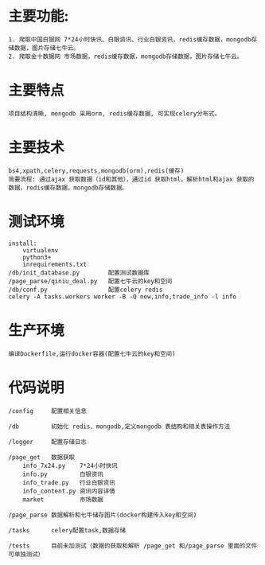 # 主要功能:
    1. 爬取中国白银网 7*24小时快讯、白银资讯、行业白银资讯，redis缓存数据，mongodb存储数据，图片存储七牛云。
    2. 爬取金十数据网 市场数据，redis缓存数据，mongodb存储数据，图片存储七牛云。

# 主要特点
    项目结构清晰, mongodb 采用orm, redis缓存数据, 可实现celery分布式。

# 主要技术
    bs4,xpath,celery,requests,mongodb(orm),redis(缓存)
    简要流程: 通过ajax 获取数据（id和其他），通过id 获取html，解析html和ajax 获取的数据，redis缓存数据，mongodb存储数据。
    
# 测试环境
    install:
        virtualenv
        python3+
        inrequirements.txt
    /db/init_database.py        配置测试数据库
    /page_parse/qiniu_deal.py   配置七牛云的key和空间
    /db/conf.py                 配置celery redis
    celery -A tasks.workers worker -B -Q new,info,trade_info -l info

# 生产环境
    编译Dockerfile,运行docker容器(配置七牛云的key和空间)
    
# 代码说明
    /config     配置相关信息

    /db         初始化 redis、mongodb,定义mongodb 表结构和相关表操作方法

    /logger     配置存储日志

    /page_get   数据获取
        info_7x24.py    7*24小时快讯
        info.py         白银资讯
        info_trade.py   行业白银资讯
        info_content.py 资讯内容详情
        market          市场数据

    /page_parse 数据解析和七牛储存图片(docker构建传入key和空间)

    /tasks      celery配置task,数据存储

    /tests      目前未加测试（数据的获取和解析 /page_get 和/page_parse 里面的文件可单独测试）
